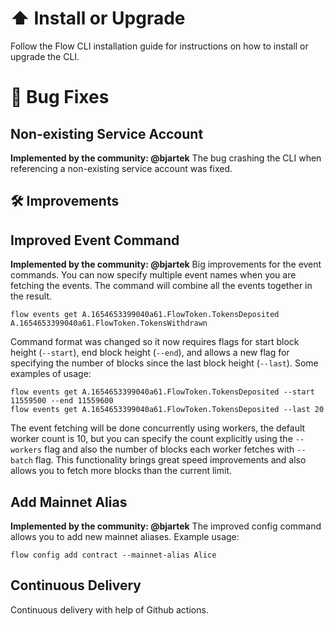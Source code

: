 # ⬆️ Install or Upgrade
Follow the Flow CLI installation guide for instructions on how to install or upgrade the CLI.

# 🐞 Bug Fixes

## Non-existing Service Account
**Implemented by the community: @bjartek**
The bug crashing the CLI when referencing a non-existing service account was fixed.

## 🛠 Improvements

## Improved Event Command
**Implemented by the community: @bjartek**
Big improvements for the event commands. You can now specify multiple event names when you are fetching the events. The command will combine all the events together in the result.
```
flow events get A.1654653399040a61.FlowToken.TokensDeposited A.1654653399040a61.FlowToken.TokensWithdrawn
```

Command format was changed so it now requires flags for start block height (`--start`), end block height (`--end`), and allows a new flag for specifying the number of blocks since the last block height (`--last`). Some examples of usage:

```
flow events get A.1654653399040a61.FlowToken.TokensDeposited --start 11559500 --end 11559600
flow events get A.1654653399040a61.FlowToken.TokensDeposited --last 20 
```

The event fetching will be done concurrently using workers, the default worker count is 10, but you can specify the count explicitly using the `--workers` flag and also the number of blocks each worker fetches with `--batch` flag. This functionality brings great speed improvements and also allows you to fetch more blocks than the current limit.

## Add Mainnet Alias
**Implemented by the community: @bjartek**
The improved config command allows you to add new mainnet aliases. Example usage:
```
flow config add contract --mainnet-alias Alice 
```

## Continuous Delivery
Continuous delivery with help of Github actions.



